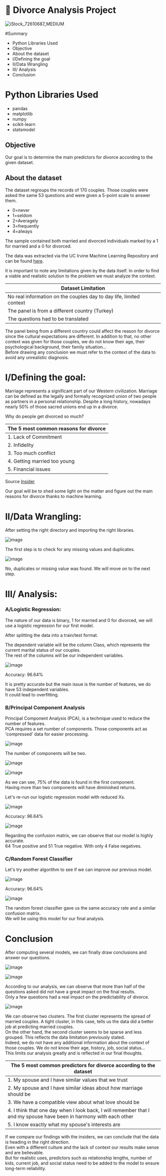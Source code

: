 # 💒 Divorce Analysis Project

![iStock_72610687_MEDIUM](https://github.com/Bruc3U/Divorce_Analysis/assets/142362478/54df4e63-4212-4e10-bc92-60d6cfe3acae)

#Summary
- Python Libraries Used
- Objective
- About the dataset
- I/Defining the goal
- II/Data Wrangling
- III/ Analysis
- Conclusion

# Python Libraries Used

- pandas
- matplotlib
- numpy
- scikit-learn
- statsmodel

## Objective

Our goal is to determine the main predictors for divorce according to the given dataset. 

## About the dataset

The dataset regroups the records of 170 couples. Those couples were asked the same 53 questions and were given a 5-point scale to answer them.

- 0=never
- 1=seldom
- 2=Averagely
- 3=frequently
- 4=always

The sample contained both married and divorced individuals marked by a 1 for married and a 0 for divorced. 

The data was extracted via the UC Irvine Machine Learning Repository and can be found [here](http://archive.ics.uci.edu/dataset/497/divorce+predictors+data+set).

It is important to note any limitations given by the data itself. In order to find a viable and realistic solution to the problem we must analyze the context.

| Dataset Limitation | 
|---|
| No real information on the couples day to day life, limited context|
| The panel is from a different country (Turkey) |
| The questions had to be translated | 

The panel being from a different country could affect the reason for divorce since the cultural expectations are different. In addition to that, no other context was given for those couples, we do not know their age, their psychological background, their family situation...<br>
Before drawing any conclusion we must refer to the context of the data to avoid any unrealistic diagnosis. 

# I/Defining the goal:

Marriage represents a significant part of our Western civilization.
Marriage can be defined as the legally and formally recognized union of two people as partners in a personal relationship. 
Despite a long history, nowadays nearly 50% of those sacred unions end up in a divorce. 

Why do people get divorced so much?

| The 5 most common reasons for divorce | 
|---|
| 1. Lack of Commitment|
| 2. Infidelity |
| 3. Too much conflict | 
| 4. Getting married too young |
| 5. Financial issues | 

Source [Insider](https://www.insider.com/why-people-get-divorced-2019-1) 

Our goal will be to shed some light on the matter and figure out the main reasons for divorce thanks to machine learning. 

# II/Data Wrangling: 

After setting the right directory and importing the right libraries.

![image](https://github.com/Bruc3U/Divorce_Analysis/assets/142362478/d1bbaf9a-fd58-4f8a-9a5b-60dc31f17d86)


The first step is to check for any missing values and duplicates. 

![image](https://github.com/Bruc3U/Divorce_Analysis/assets/142362478/23e5a9bd-2776-4164-866c-d6446d92dbbd)

No, duplicates or missing value was found. We will move on to the next step.

# III/ Analysis:
### A/Logistic Regression:

The nature of our data is binary, 1 for married and 0 for divorced, we will use a logistic regression for our first model. 

After splitting the data into a train/test format.

The dependent variable will be the column Class, which represents the current marital status of our couples.<br>
The rest of the columns will be our independent variables. 

![image](https://github.com/Bruc3U/Divorce_Analysis/assets/142362478/b44d356e-1cb0-4a02-967b-426ab49069e5)


Accuracy: 96.64%


It is pretty accurate but the main issue is the number of features, we do have 53 independent variables.<br>
It could lead to overfitting. 


### B/Principal Component Analysis 

Principal Component Analysis (PCA), is a technique used to reduce the number of features.<br>
PCA requires a set number of components. Those components act as 'compressed' data for easier processing. 

![image](https://github.com/Bruc3U/Divorce_Analysis/assets/142362478/8ca8bc59-3ae5-44d2-b042-f5ba47714f33)

The number of components will be two. 

![image](https://github.com/Bruc3U/Divorce_Analysis/assets/142362478/4bee1f21-eb1e-4572-b207-47746b69d202)

![image](https://github.com/Bruc3U/Divorce_Analysis/assets/142362478/9c8958ee-cf9a-4ba6-8d00-03fee27440ad)


As we can see, 75% of the data is found in the first component.<br>
Having more than two components will have diminished returns.

Let's re-run our logistic regression model with reduced Xs.

![image](https://github.com/Bruc3U/Divorce_Analysis/assets/142362478/64ae2811-3ccd-4162-b1c5-0a97498df5d9)


 Accuracy: 96.64%

![image](https://github.com/Bruc3U/Divorce_Analysis/assets/142362478/228b1cce-209b-400d-9ba9-151846cff010)

Regarding the confusion matrix, we can observe that our model is highly accurate.<br>
64 True positive and 51 True negative. With only 4 False negatives.


 ### C/Random Forest Classifier 

Let's try another algorithm to see if we can improve our previous model.

![image](https://github.com/Bruc3U/Divorce_Analysis/assets/142362478/551073e2-afb5-401b-9c51-4999a96e1a8b)

Accuracy: 96.64%

![image](https://github.com/Bruc3U/Divorce_Analysis/assets/142362478/7bbf7bd0-8197-4ce8-8596-72614d35c080)

The random forest classifier gave us the same accuracy rate and a similar confusion matrix.<br>
We will be using this model for our final analysis. 


# Conclusion

After computing several models, we can finally draw conclusions and answer our questions.

![image](https://github.com/Bruc3U/Divorce_Analysis/assets/142362478/49396bba-23af-4d48-b060-b5be666672bd)

![image](https://github.com/Bruc3U/Divorce_Analysis/assets/142362478/3a157633-7601-4dc2-af99-215d70711c35)

According to our analysis, we can observe that more than half of the questions asked did not have a great impact on the final results.<br>
Only a few questions had a real impact on the predictability of divorce.

![image](https://github.com/Bruc3U/Divorce_Analysis/assets/142362478/74a0edd8-2a14-45ca-8556-78675b3a3645)

We can observe two clusters. The first cluster represents the spread of married couples. A tight cluster, in this case, tells us the data did a better job at predicting married couples.<br>
On the other hand, the second cluster seems to be sparse and less grouped. This reflects the data limitation previously stated.<br>
Indeed, we do not have any additional information about the context of those couples. We do not know their age, history, job, social status...<br>
This limits our analysis greatly and is reflected in our final thoughts.


| The 5 most common predictors for divorce according to the dataset | 
|---|
| 1. My spouse and I have similar values that we trust|
| 2. My spouse and I have similar ideas about how marriage should be |
| 3. We have a compatible view about what love should be | 
| 4. I think that one day when I look back, I will remember that I and my spouse have been in harmony with each other |
| 5. I know exactly what my spouse's interests are | 

If we compare our findings with the insiders, we can conclude that the data is heading in the right direction.<br>
Even with a different culture and the lack of context our results make sense and are believable.<br>
But for realistic uses, predictors such as relationship lengths, number of kids, current job, and social status need to be added to the model to ensure long-term reliability. 




